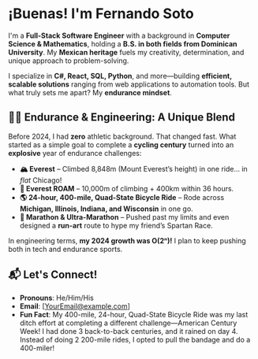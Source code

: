 # ¡Buenas! I'm Fernando Soto  

I'm a **Full-Stack Software Engineer** with a background in **Computer Science & Mathematics**, holding a **B.S. in both fields from Dominican University**. My **Mexican heritage** fuels my creativity, determination, and unique approach to problem-solving.  

I specialize in **C#, React, SQL, Python**, and more—building **efficient, scalable solutions** ranging from web applications to automation tools. But what truly sets me apart? My **endurance mindset**.  

## 🚴‍♂️ Endurance & Engineering: A Unique Blend  
Before 2024, I had **zero** athletic background. That changed fast. What started as a simple goal to complete a **cycling century** turned into an **explosive** year of endurance challenges:  

- **🏔️ Everest** – Climbed 8,848m (Mount Everest’s height) in one ride… in *flat* Chicago!  
- **🚵 Everest ROAM** – 10,000m of climbing + 400km within 36 hours.  
- **🌎 24-hour, 400-mile, Quad-State Bicycle Ride** – Rode across **Michigan, Illinois, Indiana, and Wisconsin** in one go.  
- **🏃 Marathon & Ultra-Marathon** – Pushed past my limits and even designed a **run-art** route to hype my friend’s Spartan Race.  

In engineering terms, **my 2024 growth was O(2ⁿ)!** I plan to keep pushing both in tech and endurance sports.  

## 📬 Let's Connect!  
- **Pronouns**: He/Him/His  
- **Email**: [YourEmail@example.com]  
- **Fun Fact**: My 400-mile, 24-hour, Quad-State Bicycle Ride was my last ditch effort at completing a different challenge&mdash;American Century Week! I had done 3 back-to-back centuries,     and it rained on day 4. Instead of doing 2 200-mile rides, I opted to pull the bandage and do a 400-miler!
